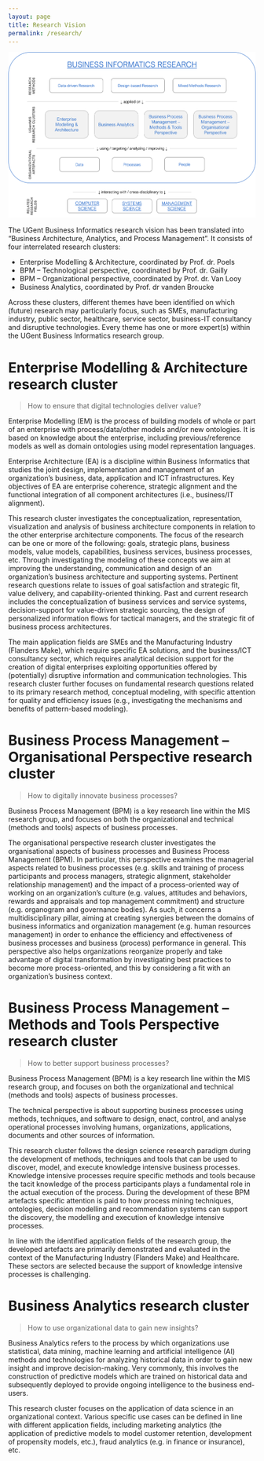 ```yaml
---
layout: page
title: Research Vision
permalink: /research/
---
```


![](/images/BusinessInformatics-vision.png)

The UGent Business Informatics research vision has been translated into “Business Architecture, Analytics, and Process Management”. It consists of four interrelated research clusters:

- Enterprise Modelling & Architecture, coordinated by Prof. dr. Poels
- BPM – Technological perspective, coordinated by Prof. dr. Gailly
- BPM – Organizational perspective, coordinated by Prof. dr. Van Looy
- Business Analytics, coordinated by Prof. dr vanden Broucke

Across these clusters, different themes have been identified on which (future) research may particularly focus, such as SMEs, manufacturing industry, public sector, healthcare, service sector, business-IT consultancy and disruptive technologies. Every theme has one or more expert(s) within the UGent Business Informatics research group.

# Enterprise Modelling & Architecture research cluster

> How to ensure that digital technologies deliver value?

Enterprise Modelling (EM) is the process of building models of whole or part of an enterprise with process/data/other models and/or new ontologies. It is based on knowledge about the enterprise, including previous/reference models as well as domain ontologies using model representation languages.

Enterprise Architecture (EA) is a discipline within Business Informatics that studies the joint design, implementation and management of an organization’s business, data, application and ICT infrastructures. Key objectives of EA are enterprise coherence, strategic alignment and the functional integration of all component architectures (i.e., business/IT alignment).

This research cluster investigates the conceptualization, representation, visualization and analysis of business architecture components in relation to the other enterprise architecture components. The focus of the research can be one or more of the following: goals, strategic plans, business models, value models, capabilities, business services, business processes, etc. Through investigating the modeling of these concepts we aim at improving the understanding, communication and design of an organization’s business architecture and supporting systems. Pertinent research questions relate to issues of goal satisfaction and strategic fit, value delivery, and capability-oriented thinking. Past and current research includes the conceptualization of business services and service systems, decision-support for value-driven strategic sourcing, the design of personalized information flows for tactical managers, and the strategic fit of business process architectures.

The main application fields are SMEs and the Manufacturing Industry (Flanders Make), which require specific EA solutions, and the business/ICT consultancy sector, which requires analytical decision support for the creation of digital enterprises exploiting opportunities offered by (potentially) disruptive information and communication technologies. This research cluster further focuses on fundamental research questions related to its primary research method, conceptual modeling, with specific attention for quality and efficiency issues (e.g., investigating the mechanisms and benefits of pattern-based modeling).

# Business Process Management – Organisational Perspective research cluster

> How to digitally innovate business processes?

Business Process Management (BPM) is a key research line within the MIS research group, and focuses on both the organizational and technical (methods and tools) aspects of business processes.

The organisational perspective research cluster investigates the organisational aspects of business processes and Business Process Management (BPM). In particular, this perspective examines the managerial aspects related to business processes (e.g. skills and training of process participants and process managers, strategic alignment, stakeholder relationship management) and the impact of a process-oriented way of working on an organization’s culture (e.g. values, attitudes and behaviors, rewards and appraisals and top management commitment) and structure (e.g. organogram and governance bodies). As such, it concerns a multidisciplinary pillar, aiming at creating synergies between the domains of business informatics and organization management (e.g. human resources management) in order to enhance the efficiency and effectiveness of business processes and business (process) performance in general. This perspective also helps organizations reorganize properly and take advantage of digital transformation by investigating best practices to become more process-oriented, and this by considering a fit with an organization’s business context.

# Business Process Management – Methods and Tools Perspective research cluster

> How to better support business processes?

Business Process Management (BPM) is a key research line within the MIS research group, and focuses on both the organizational and technical (methods and tools) aspects of business processes.

The technical perspective is about supporting business processes using methods, techniques, and software to design, enact, control, and analyse operational processes involving humans, organizations, applications, documents and other sources of information.

This research cluster follows the design science research paradigm during the development of methods, techniques and tools that can be used to discover, model, and execute knowledge intensive business processes. Knowledge intensive processes require specific methods and tools because the tacit knowledge of the process participants plays a fundamental role in the actual execution of the process. During the development of these BPM artefacts specific attention is paid to how process mining techniques, ontologies, decision modelling and recommendation systems can support the discovery, the modelling and execution of knowledge intensive processes.

In line with the identified application fields of the research group, the developed artefacts are primarily demonstrated and evaluated in the context of the Manufacturing Industry (Flanders Make) and Healthcare. These sectors are selected because the support of knowledge intensive processes is challenging.

# Business Analytics research cluster

> How to use organizational data to gain new insights?

Business Analytics refers to the process by which organizations use statistical, data mining, machine learning and artificial intelligence (AI) methods and technologies for analyzing historical data in order to gain new insight and improve decision-making. Very commonly, this involves the construction of predictive models which are trained on historical data and subsequently deployed to provide ongoing intelligence to the business end-users.

This research cluster focuses on the application of data science in an organizational context. Various specific use cases can be defined in line with different application fields, including marketing analytics (the application of predictive models to model customer retention, development of propensity models, etc.), fraud analytics (e.g. in finance or insurance), etc.
